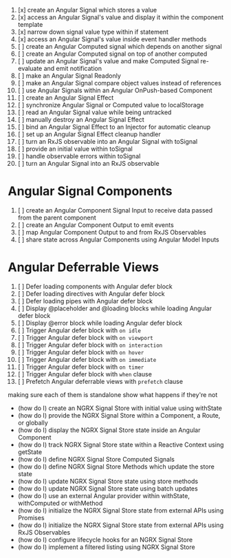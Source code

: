 1. [x] create an Angular Signal which stores a value
2. [x] access an Angular Signal's value and display it within the component template
3. [x] narrow down signal value type within if statement
4. [x] access an Angular Signal's value inside event handler methods
5. [ ] create an Angular Computed signal which depends on another signal
6. [ ] create an Angular Computed signal on top of another computed
7. [ ] update an Angular Signal's value and make Computed Signal re-evaluate and emit notification
8. [ ] make an Angular Signal Readonly
9. [ ] make an Angular Signal compare object values instead of references
10. [ ] use Angular Signals within an Angular OnPush-based Component
11. [ ] create an Angular Signal Effect
12. [ ] synchronize Angular Signal or Computed value to localStorage
13. [ ] read an Angular Signal value while being untracked
14. [ ] manually destroy an Angular Signal Effect
15. [ ] bind an Angular Signal Effect to an Injector for automatic cleanup
16. [ ] set up an Angular Signal Effect cleanup handler
17. [ ] turn an RxJS observable into an Angular Signal with toSignal
18. [ ] provide an initial value within toSignal
19. [ ] handle observable errors within toSignal
20. [ ] turn an Angular Signal into an RxJS observable

# Angular Signal Components

1. [ ] create an Angular Component Signal Input to receive data passed from the parent component
2. [ ] create an Angular Component Output to emit events
3. [ ] map Angular Component Output to and from RxJS Observables
4. [ ] share state across Angular Components using Angular Model Inputs

# Angular Deferrable Views

1. [ ] Defer loading components with Angular defer block
2. [ ] Defer loading directives with Angular defer block
3. [ ] Defer loading pipes with Angular defer block
4. [ ] Display @placeholder and @loading blocks while loading Angular defer block
5. [ ] Display @error block while loading Angular defer block
6. [ ] Trigger Angular defer block with `on idle`
7. [ ] Trigger Angular defer block with `on viewport`
8. [ ] Trigger Angular defer block with `on interaction`
9. [ ] Trigger Angular defer block with `on hover`
10. [ ] Trigger Angular defer block with `on immediate`
11. [ ] Trigger Angular defer block with `on timer`
12. [ ] Trigger Angular defer block with `when` clause
13. [ ] Prefetch Angular deferrable views with `prefetch` clause

making sure each of them is standalone
show what happens if they're not

- (how do I) create an NGRX Signal Store with initial value using withState
- (how do I) provide the NGRX Signal Store within a Component, a Route, or globally
- (how do I) display the NGRX Signal Store state inside an Angular Component
- (how do I) track NGRX Signal Store state within a Reactive Context using getState
- (how do I) define NGRX Signal Store Computed Signals
- (how do I) define NGRX Signal Store Methods which update the store state
- (how do I) update NGRX Signal Store state using store methods
- (how do I) update NGRX Signal Store state using batch updates
- (how do I) use an external Angular provider within withState, withComputed or withMethod
- (how do I) initialize the NGRX Signal Store state from external APIs using Promises
- (how do I) initialize the NGRX Signal Store state from external APIs using RxJS Observables
- (how do I) configure lifecycle hooks for an NGRX Signal Store
- (how do I) implement a filtered listing using NGRX Signal Store
